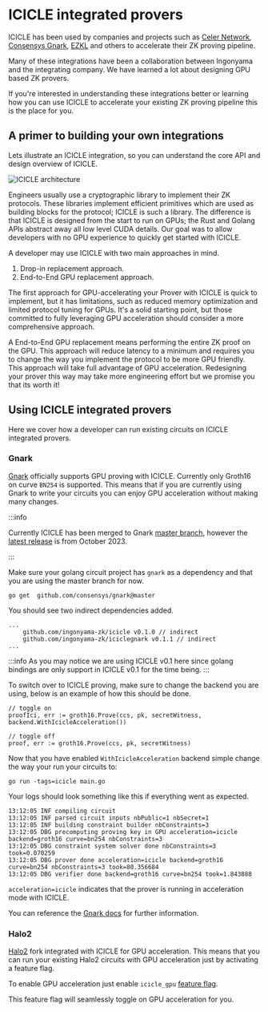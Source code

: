 # ICICLE integrated provers

ICICLE has been used by companies and projects such as [Celer Network](https://github.com/celer-network), [Consensys Gnark](https://github.com/Consensys/gnark), [EZKL](https://blog.ezkl.xyz/post/acceleration/) and others to accelerate their ZK proving pipeline.

Many of these integrations have been a collaboration between Ingonyama and the integrating company. We have learned a lot about designing GPU based ZK provers.

If you're interested in understanding these integrations better or learning how you can use ICICLE to accelerate your existing ZK proving pipeline this is the place for you.

## A primer to building your own integrations

Lets illustrate an ICICLE integration, so you can understand the core API and design overview of ICICLE.

![ICICLE architecture](/img/architecture-high-level.png)

Engineers usually use a cryptographic library to implement their ZK protocols. These libraries implement efficient primitives which are used as building blocks for the protocol; ICICLE is such a library. The difference is that ICICLE is designed from the start to run on GPUs; the Rust and Golang APIs abstract away all low level CUDA details. Our goal was to allow developers with no GPU experience to quickly get started with ICICLE.

A developer may use ICICLE with two main approaches in mind.

1. Drop-in replacement approach.
2. End-to-End GPU replacement approach.

The first approach for GPU-accelerating your Prover with ICICLE is quick to implement, but it has limitations, such as reduced memory optimization and limited protocol tuning for GPUs. It's a solid starting point, but those committed to fully leveraging GPU acceleration should consider a more comprehensive approach.

A End-to-End GPU replacement means performing the entire ZK proof on the GPU. This approach will reduce latency to a minimum and requires you to change the way you implement the protocol to be more GPU friendly. This approach will take full advantage of GPU acceleration. Redesigning your prover this way may take more engineering effort but we promise you that its worth it!

## Using ICICLE integrated provers

Here we cover how a developer can run existing circuits on ICICLE integrated provers.

### Gnark

[Gnark](https://github.com/Consensys/gnark) officially supports GPU proving with ICICLE. Currently only Groth16 on curve `BN254` is supported. This means that if you are currently using Gnark to write your circuits you can enjoy GPU acceleration without making many changes.

:::info

Currently ICICLE has been merged to Gnark [master branch](https://github.com/Consensys/gnark), however the [latest release](https://github.com/Consensys/gnark/releases/tag/v0.9.1) is from October 2023.

:::

Make sure your golang circuit project has `gnark` as a dependency and that you are using the master branch for now.

```
go get 	github.com/consensys/gnark@master
```

You should see two indirect dependencies added.

```
...
	github.com/ingonyama-zk/icicle v0.1.0 // indirect
	github.com/ingonyama-zk/iciclegnark v0.1.1 // indirect
...
```

:::info
As you may notice we are using ICICLE v0.1 here since golang bindings are only support in ICICLE v0.1 for the time being.
:::

To switch over to ICICLE proving, make sure to change the backend you are using, below is an example of how this should be done.

```
// toggle on
proofIci, err := groth16.Prove(ccs, pk, secretWitness, backend.WithIcicleAcceleration())

// toggle off
proof, err := groth16.Prove(ccs, pk, secretWitness)
```

Now that you have enabled `WithIcicleAcceleration` backend simple change the way your run your circuits to:

```
go run -tags=icicle main.go
```

Your logs should look something like this if everything went as expected.

```
13:12:05 INF compiling circuit
13:12:05 INF parsed circuit inputs nbPublic=1 nbSecret=1
13:12:05 INF building constraint builder nbConstraints=3
13:12:05 DBG precomputing proving key in GPU acceleration=icicle backend=groth16 curve=bn254 nbConstraints=3
13:12:05 DBG constraint system solver done nbConstraints=3 took=0.070259
13:12:05 DBG prover done acceleration=icicle backend=groth16 curve=bn254 nbConstraints=3 took=80.356684
13:12:05 DBG verifier done backend=groth16 curve=bn254 took=1.843888
```

`acceleration=icicle` indicates that the prover is running in acceleration mode with ICICLE.

You can reference the [Gnark docs](https://github.com/Consensys/gnark?tab=readme-ov-file#gpu-support) for further information.

### Halo2

[Halo2](https://github.com/zkonduit/halo2) fork integrated with ICICLE for GPU acceleration. This means that you can run your existing Halo2 circuits with GPU acceleration just by activating a feature flag.

To enable GPU acceleration just enable `icicle_gpu` [feature flag](https://github.com/zkonduit/halo2/blob/3d7b5e61b3052680ccb279e05bdcc21dd8a8fedf/halo2_proofs/Cargo.toml#L102).

This feature flag will seamlessly toggle on GPU acceleration for you.
